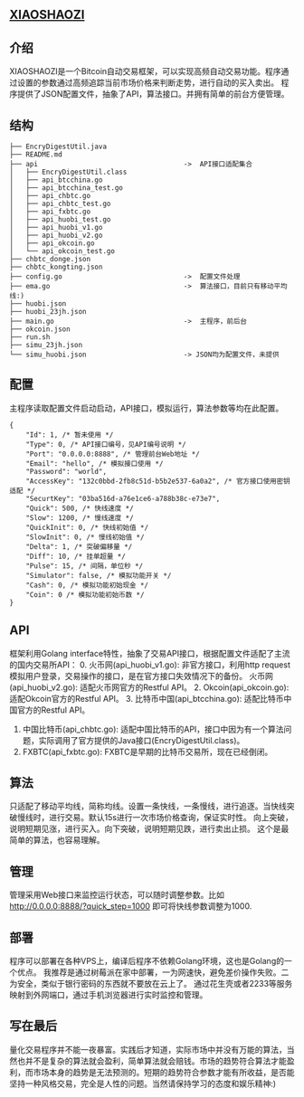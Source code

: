 [XIAOSHAOZI](https://github.com/donge/xiaoshaozi)
-------------------------------------------------

介绍
--------

XIAOSHAOZI是一个Bitcoin自动交易框架，可以实现高频自动交易功能。程序通过设置的参数通过高频追踪当前市场价格来判断走势，进行自动的买入卖出。
程序提供了JSON配置文件，抽象了API，算法接口。并拥有简单的前台方便管理。

结构
--------

	├── EncryDigestUtil.java
	├── README.md
	├── api                                    ->  API接口适配集合
	│   ├── EncryDigestUtil.class
	│   ├── api_btcchina.go
	│   ├── api_btcchina_test.go
	│   ├── api_chbtc.go
	│   ├── api_chbtc_test.go
	│   ├── api_fxbtc.go
	│   ├── api_huobi_test.go
	│   ├── api_huobi_v1.go
	│   ├── api_huobi_v2.go
	│   ├── api_okcoin.go
	│   └── api_okcoin_test.go
	├── chbtc_donge.json
	├── chbtc_kongting.json
	├── config.go                              ->  配置文件处理
	├── ema.go                                 ->  算法接口，目前只有移动平均线:)
	├── huobi.json
	├── huobi_23jh.json
	├── main.go                                ->  主程序，前后台
	├── okcoin.json
	├── run.sh
	├── simu_23jh.json
	└── simu_huobi.json                        -> JSON均为配置文件，未提供


配置
----------

主程序读取配置文件启动启动，API接口，模拟运行，算法参数等均在此配置。


	{
	    "Id": 1, /* 暂未使用 */
	    "Type": 0, /* API接口编号，见API编号说明 */
	    "Port": "0.0.0.0:8888", /* 管理前台Web地址 */
	    "Email": "hello", /* 模拟接口使用 */
	    "Password": "world",
	    "AccessKey": "132c0bbd-2fb8c51d-b5b2e537-6a0a2", /* 官方接口使用密钥适配 */
	    "SecurtKey": "03ba516d-a76e1ce6-a788b38c-e73e7",
	    "Quick": 500, /* 快线速度 */
	    "Slow": 1200, /* 慢线速度 */
	    "QuickInit": 0, /* 快线初始值 */
	    "SlowInit": 0, /* 慢线初始值 */
	    "Delta": 1, /* 突破偏移量 */
	    "Diff": 10, /* 挂单超量 */
	    "Pulse": 15, /* 间隔，单位秒 */
	    "Simulator": false, /* 模拟功能开关 */
	    "Cash": 0, /* 模拟功能初始现金 */
	    "Coin": 0 /* 模拟功能初始币数 */
	}


API
---
框架利用Golang interface特性，抽象了交易API接口，根据配置文件适配了主流的国内交易所API：
0. 火币网(api_huobi_v1.go): 非官方接口，利用http request模拟用户登录，交易操作的接口，是在官方接口失效情况下的备份。
火币网(api_huobi_v2.go): 适配火币网官方的Restful API。
2. Okcoin(api_okcoin.go): 适配Okcoin官方的Restful API。
3. 比特币中国(api_btcchina.go): 适配比特币中国官方的Restful API。
1. 中国比特币(api_chbtc.go): 适配中国比特币的API，接口中因为有一个算法问题，实际调用了官方提供的Java接口(EncryDigestUtil.class)。
4. FXBTC(api_fxbtc.go): FXBTC是早期的比特币交易所，现在已经倒闭。

算法
----
只适配了移动平均线，简称均线。设置一条快线，一条慢线，进行追逐。当快线突破慢线时，进行交易。默认15s进行一次市场价格查询，保证实时性。
向上突破，说明短期见涨，进行买入。向下突破，说明短期见跌，进行卖出止损。
这个是最简单的算法，也容易理解。

管理
----
管理采用Web接口来监控运行状态，可以随时调整参数。比如
http://0.0.0.0:8888/?quick_step=1000
即可将快线参数调整为1000.

部署
----
程序可以部署在各种VPS上，编译后程序不依赖Golang环境，这也是Golang的一个优点。
我推荐是通过树莓派在家中部署，一为网速快，避免差价操作失败。二为安全，类似于银行密码的东西就不要放在云上了。
通过花生壳或者2233等服务映射到外网端口，通过手机浏览器进行实时监控和管理。

写在最后
-------
量化交易程序并不能一夜暴富。实践后才知道，实际市场中并没有万能的算法，当然也并不是复杂的算法就会盈利，简单算法就会赔钱。市场的趋势符合算法才能盈利，而市场本身的趋势是无法预测的。短期的趋势符合参数才能有所收益，是否能坚持一种风格交易，完全是人性的问题。当然请保持学习的态度和娱乐精神:)